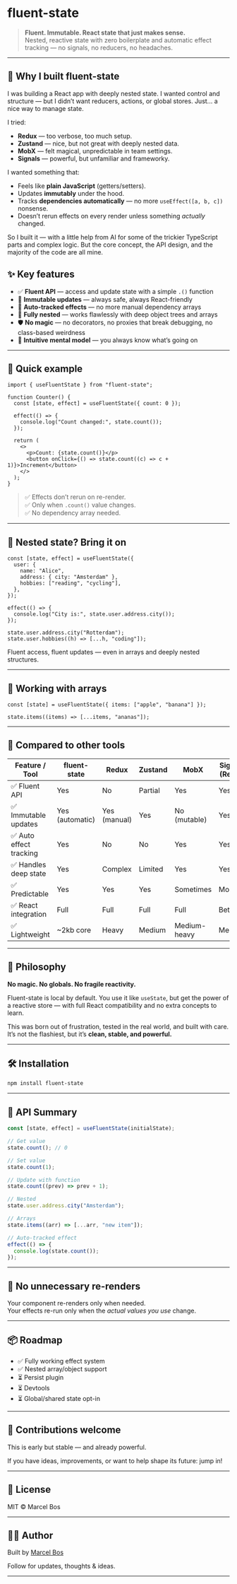 # fluent-state

> **Fluent. Immutable. React state that just makes sense.**  
> Nested, reactive state with zero boilerplate and automatic effect tracking — no signals, no reducers, no headaches.

---

## 🧠 Why I built fluent-state

I was building a React app with deeply nested state. I wanted control and structure — but I didn’t want reducers, actions, or global stores. Just... a nice way to manage state.

I tried:

- **Redux** — too verbose, too much setup.
- **Zustand** — nice, but not great with deeply nested data.
- **MobX** — felt magical, unpredictable in team settings.
- **Signals** — powerful, but unfamiliar and frameworky.

I wanted something that:

- Feels like **plain JavaScript** (getters/setters).
- Updates **immutably** under the hood.
- Tracks **dependencies automatically** — no more `useEffect([a, b, c])` nonsense.
- Doesn’t rerun effects on every render unless something _actually_ changed.

So I built it — with a little help from AI for some of the trickier TypeScript parts and complex logic. But the core concept, the API design, and the majority of the code are all mine.

## ✨ Key features

- ✅ **Fluent API** — access and update state with a simple `.()` function
- 🔁 **Immutable updates** — always safe, always React-friendly
- 🎯 **Auto-tracked effects** — no more manual dependency arrays
- 🧩 **Fully nested** — works flawlessly with deep object trees and arrays
- 🛡 **No magic** — no decorators, no proxies that break debugging, no class-based weirdness
- 🧠 **Intuitive mental model** — you always know what’s going on

---

## 🚀 Quick example

```tsx
import { useFluentState } from "fluent-state";

function Counter() {
  const [state, effect] = useFluentState({ count: 0 });

  effect(() => {
    console.log("Count changed:", state.count());
  });

  return (
    <>
      <p>Count: {state.count()}</p>
      <button onClick={() => state.count((c) => c + 1)}>Increment</button>
    </>
  );
}
```

> ✅ Effects don’t rerun on re-render.  
> ✅ Only when `.count()` value changes.  
> ✅ No dependency array needed.

---

## 🧪 Nested state? Bring it on

```tsx
const [state, effect] = useFluentState({
  user: {
    name: "Alice",
    address: { city: "Amsterdam" },
    hobbies: ["reading", "cycling"],
  },
});

effect(() => {
  console.log("City is:", state.user.address.city());
});

state.user.address.city("Rotterdam");
state.user.hobbies((h) => [...h, "coding"]);
```

Fluent access, fluent updates — even in arrays and deeply nested structures.

---

## 🔁 Working with arrays

```tsx
const [state] = useFluentState({ items: ["apple", "banana"] });

state.items((items) => [...items, "ananas"]);
```

---

## 🥊 Compared to other tools

| Feature / Tool          | fluent-state    | Redux        | Zustand | MobX         | Signals (React) |
| ----------------------- | --------------- | ------------ | ------- | ------------ | --------------- |
| ✅ Fluent API           | Yes             | No           | Partial | Yes          | Yes             |
| ✅ Immutable updates    | Yes (automatic) | Yes (manual) | Yes     | No (mutable) | Yes             |
| ✅ Auto effect tracking | Yes             | No           | No      | Yes          | Yes             |
| ✅ Handles deep state   | Yes             | Complex      | Limited | Yes          | Yes             |
| ✅ Predictable          | Yes             | Yes          | Yes     | Sometimes    | Mostly          |
| ✅ React integration    | Full            | Full         | Full    | Full         | Beta            |
| ✅ Lightweight          | ~2kb core       | Heavy        | Medium  | Medium-heavy | Medium          |

---

## 🧘 Philosophy

**No magic. No globals. No fragile reactivity.**

Fluent-state is local by default. You use it like `useState`, but get the power of a reactive store — with full React compatibility and no extra concepts to learn.

This was born out of frustration, tested in the real world, and built with care. It’s not the flashiest, but it’s **clean, stable, and powerful.**

---

## 🛠 Installation

```bash
npm install fluent-state
```

---

## 🧩 API Summary

```ts
const [state, effect] = useFluentState(initialState);

// Get value
state.count(); // 0

// Set value
state.count(1);

// Update with function
state.count((prev) => prev + 1);

// Nested
state.user.address.city("Amsterdam");

// Arrays
state.items((arr) => [...arr, "new item"]);

// Auto-tracked effect
effect(() => {
  console.log(state.count());
});
```

---

## 🧪 No unnecessary re-renders

Your component re-renders only when needed.  
Your effects re-run only when the _actual values you use_ change.

---

## 📦 Roadmap

- ✅ Fully working effect system
- ✅ Nested array/object support
- ⏳ Persist plugin
- ⏳ Devtools
- ⏳ Global/shared state opt-in

---

## 🤝 Contributions welcome

This is early but stable — and already powerful.

If you have ideas, improvements, or want to help shape its future: jump in!

---

## 🪪 License

MIT © Marcel Bos

---

## 🙋‍♂️ Author

Built by [Marcel Bos](https://github.com/marsbos)

Follow for updates, thoughts & ideas.

---
